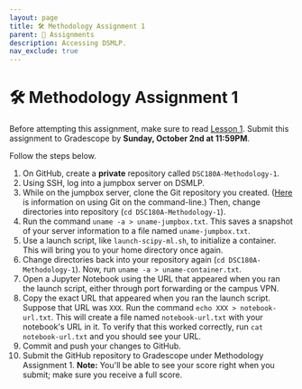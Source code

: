```yaml
---
layout: page
title: 🛠 Methodology Assignment 1
parent: 📝 Assignments
description: Accessing DSMLP.
nav_exclude: true
---
```


# 🛠 Methodology Assignment 1

Before attempting this assignment, make sure to read [Lesson 1](../../../../lessons/q1/01). Submit this assignment to Gradescope by **Sunday, October 2nd at 11:59PM**.

Follow the steps below.

1. On GitHub, create a **private** repository called `DSC180A-Methodology-1`.
2. Using SSH, log into a jumpbox server on DSMLP.
3. While on the jumpbox server, clone the Git repository you created. ([Here](https://docs.github.com/en/get-started/quickstart/set-up-git) is information on using Git on the command-line.) Then, change directories into repository (`cd DSC180A-Methodology-1`).
4. Run the command `uname -a > uname-jumpbox.txt`. This saves a snapshot of your server information to a file named `uname-jumpbox.txt`.
5. Use a launch script, like `launch-scipy-ml.sh`, to initialize a container. This will bring you to your home directory once again.
6. Change directories back into your repository again (`cd DSC180A-Methodology-1`). Now, run `uname -a > uname-container.txt`.
7. Open a Jupyter Notebook using the URL that appeared when you ran the launch script, either through port forwarding or the campus VPN.
8. Copy the exact URL that appeared when you ran the launch script. Suppose that URL was `XXX`. Run the command `echo XXX > notebook-url.txt`. This will create a file named `notebook-url.txt` with your notebook's URL in it. To verify that this worked correctly, run `cat notebook-url.txt` and you should see your URL.
9. Commit and push your changes to GitHub.
10. Submit the GitHub repository to Gradescope under Methodology Assignment 1. **Note:** You'll be able to see your score right when you submit; make sure you receive a full score.